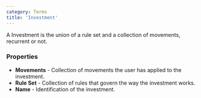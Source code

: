 ```yaml
---
category: Terms
title: 'Investment'
---
```


A Investment is the union of a rule set and a collection of movements, recurrent or not.

### Properties
* **Movements** - Collection of movements the user has applied to the investment.
* **Rule Set** - Collection of rules that govern the way the investment works.
* **Name** - Identification of the investment.
